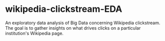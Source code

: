 # wikipedia-clickstream-EDA
An exploratory data analysis of Big Data concerning Wikipedia clickstream. The goal is to gather insights on what drives clicks on a particular institution's Wikipedia page.
